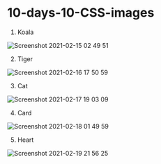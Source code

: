 # 10-days-10-CSS-images

1. Koala

![Screenshot 2021-02-15 02 49 51](https://user-images.githubusercontent.com/24686636/107892989-947d7100-6f39-11eb-9ab5-afb25d9e3246.png)


2. Tiger

![Screenshot 2021-02-16 17 50 59](https://user-images.githubusercontent.com/24686636/108080854-5e4b0900-7081-11eb-984a-b9cf1567c95c.png)


3. Cat

![Screenshot 2021-02-17 19 03 09](https://user-images.githubusercontent.com/24686636/108234234-a63b6000-7155-11eb-8fa2-611c98c32b98.png)


4. Card

![Screenshot 2021-02-18 01 49 59](https://user-images.githubusercontent.com/24686636/108278853-ba4e8400-718c-11eb-83f3-d309680f4ebd.png)


5. Heart

![Screenshot 2021-02-19 21 56 25](https://user-images.githubusercontent.com/24686636/108549890-d7a35f80-72fe-11eb-90d6-d36c044fdee6.png)


